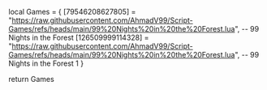 local Games = {
  [79546208627805] = "https://raw.githubusercontent.com/AhmadV99/Script-Games/refs/heads/main/99%20Nights%20in%20the%20Forest.lua", -- 99 Nights in the Forest
  [126509999114328] = "https://raw.githubusercontent.com/AhmadV99/Script-Games/refs/heads/main/99%20Nights%20in%20the%20Forest.lua", -- 99 Nights in the Forest 1
 }

return Games
